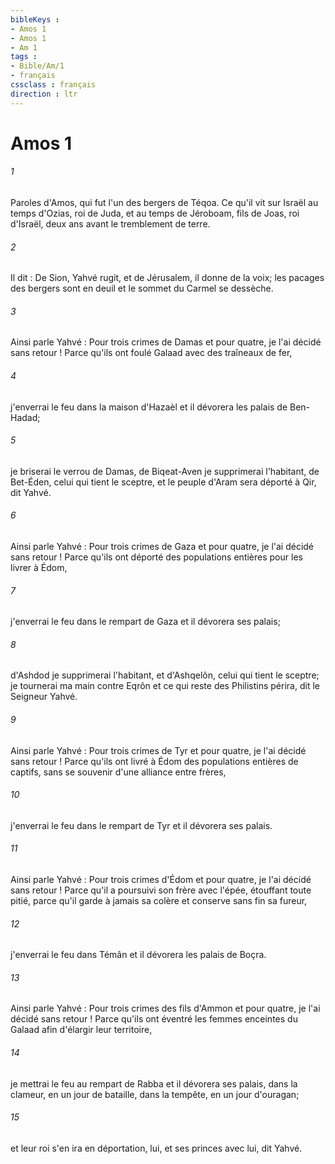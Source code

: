 ```yaml
---
bibleKeys : 
- Amos 1
- Amos 1
- Am 1
tags : 
- Bible/Am/1
- français
cssclass : français
direction : ltr
---
```


# Amos 1

###### 1
Paroles d'Amos, qui fut l'un des bergers de Téqoa. Ce qu'il vit sur Israël au temps d'Ozias, roi de Juda, et au temps de Jéroboam, fils de Joas, roi d'Israël, deux ans avant le tremblement de terre. 
###### 2
Il dit : De Sion, Yahvé rugit, et de Jérusalem, il donne de la voix; les pacages des bergers sont en deuil et le sommet du Carmel se dessèche. 
###### 3
Ainsi parle Yahvé : Pour trois crimes de Damas et pour quatre, je l'ai décidé sans retour ! Parce qu'ils ont foulé Galaad avec des traîneaux de fer, 
###### 4
j'enverrai le feu dans la maison d'Hazaèl et il dévorera les palais de Ben-Hadad; 
###### 5
je briserai le verrou de Damas, de Biqeat-Aven je supprimerai l'habitant, de Bet-Éden, celui qui tient le sceptre, et le peuple d'Aram sera déporté à Qir, dit Yahvé. 
###### 6
Ainsi parle Yahvé : Pour trois crimes de Gaza et pour quatre, je l'ai décidé sans retour ! Parce qu'ils ont déporté des populations entières pour les livrer à Édom, 
###### 7
j'enverrai le feu dans le rempart de Gaza et il dévorera ses palais; 
###### 8
d'Ashdod je supprimerai l'habitant, et d'Ashqelôn, celui qui tient le sceptre; je tournerai ma main contre Eqrôn et ce qui reste des Philistins périra, dit le Seigneur Yahvé. 
###### 9
Ainsi parle Yahvé : Pour trois crimes de Tyr et pour quatre, je l'ai décidé sans retour ! Parce qu'ils ont livré à Édom des populations entières de captifs, sans se souvenir d'une alliance entre frères, 
###### 10
j'enverrai le feu dans le rempart de Tyr et il dévorera ses palais. 
###### 11
Ainsi parle Yahvé : Pour trois crimes d'Édom et pour quatre, je l'ai décidé sans retour ! Parce qu'il a poursuivi son frère avec l'épée, étouffant toute pitié, parce qu'il garde à jamais sa colère et conserve sans fin sa fureur, 
###### 12
j'enverrai le feu dans Témân et il dévorera les palais de Boçra. 
###### 13
Ainsi parle Yahvé : Pour trois crimes des fils d'Ammon et pour quatre, je l'ai décidé sans retour ! Parce qu'ils ont éventré les femmes enceintes du Galaad afin d'élargir leur territoire, 
###### 14
je mettrai le feu au rempart de Rabba et il dévorera ses palais, dans la clameur, en un jour de bataille, dans la tempête, en un jour d'ouragan; 
###### 15
et leur roi s'en ira en déportation, lui, et ses princes avec lui, dit Yahvé. 
